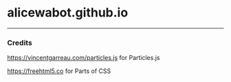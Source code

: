 # alicewabot.github.io
---
### Credits
https://vincentgarreau.com/particles.js for Particles.js

https://freehtml5.co for Parts of CSS

